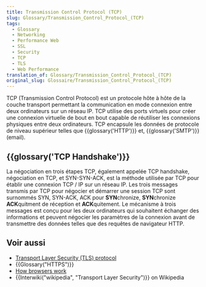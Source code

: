 ```yaml
---
title: Transmission Control Protocol (TCP)
slug: Glossary/Transmission_Control_Protocol_(TCP)
tags:
  - Glossary
  - Networking
  - Performance Web
  - SSL
  - Security
  - TCP
  - TLS
  - Web Performance
translation_of: Glossary/Transmission_Control_Protocol_(TCP)
original_slug: Glossaire/Transmission_Control_Protocol_(TCP)
---
```

TCP (Transmission Control Protocol) est un protocole hôte à hôte de la couche transport permettant la communication en mode connexion entre deux ordinateurs sur un réseau IP. TCP utilise des ports virtuels pour créer une connexion virtuelle de bout en bout capable de réutiliser les connexions physiques entre deux ordinateurs. TCP encapsule les données de protocole de niveau supérieur telles que {{glossary('HTTP')}} et, {{glossary('SMTP')}} (email).

## {{glossary('TCP Handshake')}}

La négociation en trois étapes TCP, également appelée TCP handshake, négociation en TCP, et SYN-SYN-ACK, est la méthode utilisée par TCP pour établir une connexion TCP / IP sur un réseau IP. Les trois messages transmis par TCP pour négocier et démarrer une session TCP sont surnommés SYN, SYN-ACK, ACK pour **SYN**chronize, **SYN**chronize **ACK**quitment de réception et **ACK**quitement. Le mécanisme à trois messages est conçu pour les deux ordinateurs qui souhaitent échanger des informations et peuvent négocier les paramètres de la connexion avant de transmettre des données telles que des requêtes de navigateur HTTP.

## Voir aussi

- [Transport Layer Security (TLS) protocol](/fr/docs/Web/Security/Transport_Layer_Security)
- {{Glossary("HTTPS")}}
- [How browsers work](/fr/docs/Web/Performance/Populating_the_page:_how_browsers_work)
- {{Interwiki("wikipedia", "Transport Layer Security")}} on Wikipedia
